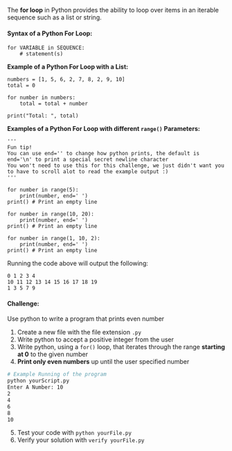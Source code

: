 The **for loop** in Python provides the ability to loop over items in an iterable sequence such as a list or string. 

#### Syntax of a Python For Loop:
```
for VARIABLE in SEQUENCE:
	# statement(s)
```

**Example of a Python For Loop with a List:**
```
numbers = [1, 5, 6, 2, 7, 8, 2, 9, 10]
total = 0

for number in numbers:
	total = total + number
  
print("Total: ", total)
```

**Examples of a Python For Loop with different `range()` Parameters:**
```
'''
Fun tip!
You can use end='' to change how python prints, the default is end='\n' to print a special secret newline character
You won't need to use this for this challenge, we just didn't want you to have to scroll alot to read the example output :)
'''

for number in range(5):
	print(number, end=' ')
print() # Print an empty line

for number in range(10, 20):
	print(number, end=' ')
print() # Print an empty line
  
for number in range(1, 10, 2):
	print(number, end=' ')
print() # Print an empty line
```
Running the code above will output the following:
```  
0 1 2 3 4 
10 11 12 13 14 15 16 17 18 19 
1 3 5 7 9 
```

#### Challenge:
Use python to write a program that prints even number

1. Create a new file with the file extension `.py`
2. Write python to accept a positive integer from the user
3. Write python, using a `for()` loop, that iterates through the range **starting at 0** to the given number
4. **Print only even numbers** up until the user specified number

```bash
# Example Running of the program
python yourScript.py
Enter A Number: 10
2
4
6
8
10
```

5. Test your code with `python yourFile.py`
6. Verify your solution with `verify yourFile.py`
